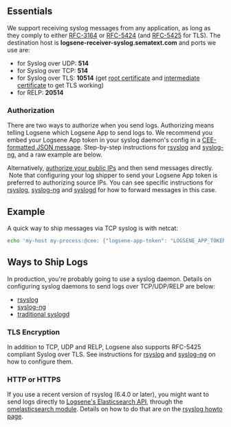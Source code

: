 ## Essentials

We support receiving syslog messages from any application, as long as
they comply to either [RFC-3164](http://tools.ietf.org/html/rfc3164) or
[RFC-5424](http://tools.ietf.org/html/rfc5424) (and
[RFC-5425](https://tools.ietf.org/html/rfc5425) for TLS). The
destination host is **logsene-receiver-syslog.sematext.com** and ports
we use are:

  - for Syslog over UDP: **514**
  - for Syslog over TCP: **514**
  - for Syslog over TLS: **10514** (get [root certificate](https://apps.sematext.com/cert/DigiCert_Global_Root_CA.pem) and [intermediate certificate](https://apps.sematext.com/cert/DigiCertCA.pem) to get
    TLS working)
  - for RELP: **20514**

### Authorization

There are two ways to authorize when you send logs. Authorizing means
telling Logsene which Logsene App to send logs to. We recommend you
embed your Logsene App token in your syslog daemon's config in a
[CEE-formatted JSON message](json-messages-over-syslog).
Step-by-step instructions for [rsyslog](rsyslog) and
[syslog-ng](syslog-ng),
and a raw example are below.

Alternatively, [authorize your public IPs](authorizing-ips-for-syslog) and then send messages
directly.  Note that configuring your log shipper to send your Logsene
App token is preferred to authorizing source IPs. You can see specific
instructions for [rsyslog](rsyslog),
[syslog-ng](syslog-ng) and [syslogd](syslogd)
for how to forward messages in this case.  

## Example

A quick way to ship messages via TCP syslog is with
netcat:

``` bash
echo 'my-host my-process:@cee: {"logsene-app-token": "LOGSENE_APP_TOKEN_GOES_HERE", "message": "hello world2!"}' | nc logsene-receiver-syslog.sematext.com 514
```

## Ways to Ship Logs

In production, you're probably going to use a syslog daemon. Details on
configuring syslog daemons to send logs over TCP/UDP/RELP are below:

  - [rsyslog](rsyslog)
  - [syslog-ng](syslog-ng)
  - [traditional syslogd](syslogd)

### TLS Encryption

In addition to TCP, UDP and RELP, Logsene also supports RFC-5425
compliant Syslog over TLS. See instructions for
[rsyslog](rsyslog) and
[syslog-ng](syslog-ng) on how to configure them.

### HTTP or HTTPS

If you use a recent version of rsyslog (6.4.0 or later), you might want
to send logs directly to [Logsene's Elasticsearch API](index-events-via-elasticsearch-api), through the
[omelasticsearch module](http://www.rsyslog.com/doc/omelasticsearch.html). Details on how
to do that are on the [rsyslog howto page](rsyslog).


